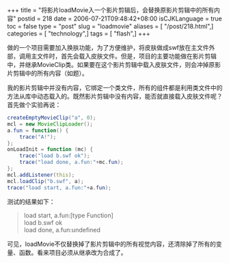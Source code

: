 +++
title = "将影片loadMovie入一个影片剪辑后，会替换原影片剪辑中的所有内容"
postid = 218
date = 2006-07-21T09:48:42+08:00
isCJKLanguage = true
toc = false
type = "post"
slug = "loadmovie"
aliases = [ "/post/218.html",]
categories = [ "technology",]
tags = [ "flash",]
+++


做的一个项目需要加入换肤功能，为了方便维护，将皮肤做成swf放在主文件外部，调用主文件时，首先会载入皮肤文件。但是，项目的主要功能做在影片剪辑中，并继承MovieClip类。如果要在这个影片剪辑中载入皮肤文件，则会冲掉原影片剪辑中的所有内容（如题）。

我的影片剪辑中并没有内容，它绑定一个类文件，所有的组件都是利用类文件中的方法从库中动态载入的。既然影片剪辑中没有内容，能否就直接载入皮肤文件呢？首先做个实验再说：<!--more-->

``` ActionScript
createEmptyMovieClip("a", 0);
mcl = new MovieClipLoader();
a.fun = function() {
    trace("A!");
};
onLoadInit = function (mc) {
    trace("load b.swf ok");
    trace("load done, a.fun:"+mc.fun);
};
mcl.addListener(this);
mcl.loadClip("b.swf", a);
trace("load start, a.fun:"+a.fun);
```

测试的结果如下：

> load start, a.fun:[type Function]  
> load b.swf ok  
> load done, a.fun:undefined

可见，loadMovie不仅替换掉了影片剪辑中的所有视觉内容，还清除掉了所有的变量、函数。看来项目必须从继承改为合成了。

